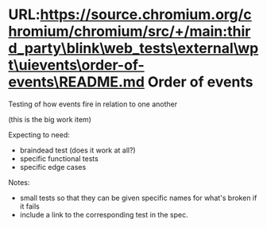 URL:https://source.chromium.org/chromium/chromium/src/+/main:third_party\blink\web_tests\external\wpt\uievents\order-of-events\README.md
Order of events
============================

Testing of how events fire in relation to one another

(this is the big work item)

Expecting to need:
 * braindead test (does it work at all?)
 * specific functional tests
 * specific edge cases

Notes:
 * small tests so that they can be given specific names for what's broken if it fails
 * include a link to the corresponding test in the spec.

